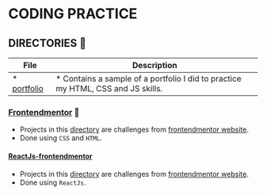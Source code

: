 # CODING PRACTICE

## DIRECTORIES :file_folder:

| File                         | Description                                                                       |
| ---------------------------- | --------------------------------------------------------------------------------- |
| \* [portfolio](./portfolio/) | \* Contains a sample of a portfolio I did to practice my HTML, CSS and JS skills. |


### [Frontendmentor](./frontendmentor) :file_folder:
- Projects in this [directory](./frontendmentor) are challenges from [frontendmentor website](https://www.frontendmentor.io/).
- Done using `CSS` and `HTML`.

#### [ReactJs-frontendmentor](./ReactJs-frontendmentor)
- Projects in this [directory](./frontendmentor) are challenges from [frontendmentor website](https://www.frontendmentor.io/).
- Done using `ReactJs`.